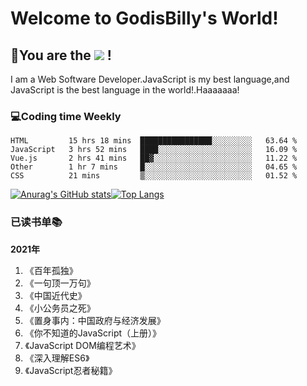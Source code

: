 # Welcome to GodisBilly's World!
## :partying_face:You are the  ![](https://visitor-badge.glitch.me/badge?page_id=Godisbilly.readme) !
I am a Web Software Developer.JavaScript is my best language,and JavaScript is the best language in the world!.Haaaaaaa!
### :computer:Coding time Weekly
  <!--START_SECTION:waka-->
```text
HTML         15 hrs 18 mins  ████████████████░░░░░░░░░   63.64 % 
JavaScript   3 hrs 52 mins   ████░░░░░░░░░░░░░░░░░░░░░   16.09 % 
Vue.js       2 hrs 41 mins   ██▓░░░░░░░░░░░░░░░░░░░░░░   11.22 % 
Other        1 hr 7 mins     █░░░░░░░░░░░░░░░░░░░░░░░░   04.65 % 
CSS          21 mins         ▒░░░░░░░░░░░░░░░░░░░░░░░░   01.52 % 
```
<!--END_SECTION:waka-->
[![Anurag's GitHub stats](https://github-readme-stats.vercel.app/api?username=Godisbilly&theme=great-gatsby&show_icons=true)](https://github.com/anuraghazra/github-readme-stats)[![Top Langs](https://github-readme-stats.vercel.app/api/top-langs/?username=Godisbilly&layout=compact)](https://github.com/anuraghazra/github-readme-stats)
### 已读书单:books:
**2021年**
1. 《百年孤独》
2. 《一句顶一万句》
3. 《中国近代史》
4. 《小公务员之死》
5. 《置身事内：中国政府与经济发展》
6. 《你不知道的JavaScript（上册）》
7. 《JavaScript DOM编程艺术》
8. 《深入理解ES6》
9. 《JavaScript忍者秘籍》
